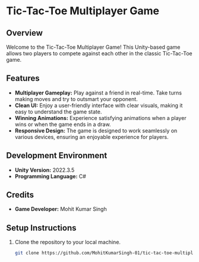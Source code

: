# Tic-Tac-Toe Multiplayer Game

## Overview

Welcome to the Tic-Tac-Toe Multiplayer Game! This Unity-based game allows two players to compete against each other in the classic Tic-Tac-Toe game.

## Features

- **Multiplayer Gameplay:** Play against a friend in real-time. Take turns making moves and try to outsmart your opponent.
- **Clean UI:** Enjoy a user-friendly interface with clear visuals, making it easy to understand the game state.
- **Winning Animations:** Experience satisfying animations when a player wins or when the game ends in a draw.
- **Responsive Design:** The game is designed to work seamlessly on various devices, ensuring an enjoyable experience for players.

## Development Environment

- **Unity Version:** 2022.3.5
- **Programming Language:** C#
  
## Credits

- **Game Developer:** Mohit Kumar Singh

## Setup Instructions

1. Clone the repository to your local machine.
   ```bash
   git clone https://github.com/MohitKumarSingh-01/tic-tac-toe-multiplayer-game.git
